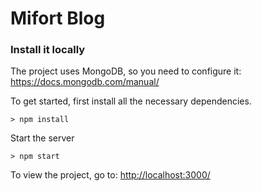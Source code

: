 # Mifort Blog
### Install it locally
The project uses MongoDB, so you need to configure it: https://docs.mongodb.com/manual/

To get started, first install all the necessary dependencies.
```
> npm install
```

Start the server
```
> npm start
```

To view the project, go to: [http://localhost:3000/](http://localhost:3000/)
